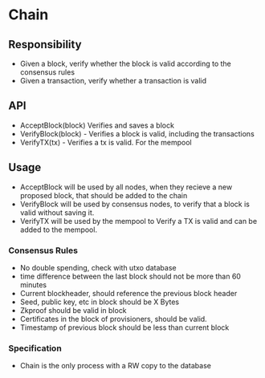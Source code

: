 # Chain

## Responsibility

* Given a block, verify whether the block is valid according to the consensus rules
* Given a transaction, verify whether a transaction is valid

## API

* AcceptBlock\(block\) Verifies and saves a block
* VerifyBlock\(block\) - Verifies a block is valid, including the transactions
* VerifyTX\(tx\) - Verifies a tx is valid. For the mempool

## Usage

* AcceptBlock will be used by all nodes, when they recieve a new proposed block, that should be added to the chain
* VerifyBlock will be used by consensus nodes, to verify that a block is valid without saving it.
* VerifyTX will be used by the mempool to Verify a TX is valid and can be added to the mempool.

### Consensus Rules

* No double spending, check with utxo database
* time difference between the last block should not be more than 60 minutes
* Current blockheader, should reference the previous block header
* Seed, public key, etc in block should be X Bytes
* Zkproof should be valid in block
* Certificates in the block of provisioners, should be valid.
* Timestamp of previous block should be less than current block

### Specification

* Chain is the only process with a RW copy to the database

